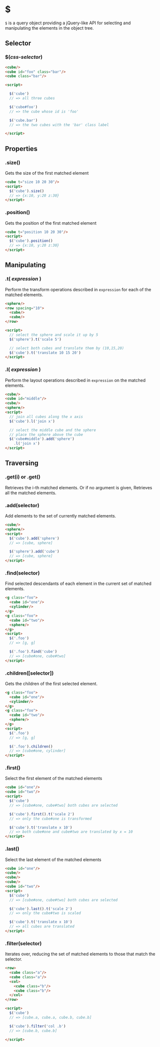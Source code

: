 # $

`$` is a query object providing a jQuery-like API for selecting and
manipulating the elements in the object tree.

## Selector

### $(_css-selector_)

```html
<cube/>
<cube id="foo" class="bar"/>
<cube class="bar"/>

<script>

  $('cube')
  // => all three cubes

  $('cube#foo')
  // => the cube whose id is 'foo'

  $('cube.bar')
  // => the two cubes with the 'bar' class label

</script>
```

## Properties

### .size()

Gets the size of the first matched element
```html
<cube t="size 10 20 30"/>
<script>
  $('cube').size()
  // => {x:10, y:20 z:30}
</script>
```

### .position()

Gets the position of the first matched element
```html
<cube t="position 10 20 30"/>
<script>
  $('cube').position()
  // => {x:10, y:20 z:30}
</script>
```

## Manipulating

### .t( _expression_ )

Perform the transform operations described in `expression` for each of
the matched elements.

```html
<sphere/>
<row spacing="10">
  <cube/>
  <cube/>
</row>

<script>
  // select the sphere and scale it up by 5
  $('sphere').t('scale 5')

  // select both cubes and translate them by (10,15,20)
  $('cube').t('translate 10 15 20')
</script>
```

### .l( _expression_ )

Perform the layout operations described in `expression`  on the matched elements.

```html
<cube/>
<cube id="middle"/>
<cube/>
<sphere/>
<script>
  // join all cubes along the x axis
  $('cube').l('join x')

  // select the middle cube and the sphere
  // place the sphere above the cube
  $('cube#middle').add('sphere')
    .l('join x')
</script>
```

## Traversing

### .get(i) or .get()

Retrieves the i-th matched elements. Or if no argument is given, Retrieves
all the matched elements.

### .add(selector)

Add elements to the set of currently matched elements.

```html
<cube/>
<sphere/>
<script>
  $('cube').add('sphere')
  // => [cube, sphere]

  $('sphere').add('cube')
  // => [cube, sphere]
</script>
```

### .find(selector)

Find selected descendants of each element in the current set of matched elements.
```html
<g class="foo">
  <cube id="one"/>
  <cylinder/>
</g>
<g class="foo">
  <cube id="two"/>
  <sphere/>
</g>
<script>
  $('.foo')
  // => [g, g]

  $('.foo').find('cube')
  // => [cube#one, cube#two]
</script>
```

### .children([selector])

Gets the children of the first selected element.
```html
<g class="foo">
  <cube id="one"/>
  <cylinder/>
</g>
<g class="foo">
  <cube id="two"/>
  <sphere/>
</g>
<script>
  $('.foo')
  // => [g, g]

  $('.foo').children()
  // => [cube#one, cylinder]
</script>
```

### .first()

Select the first element of the matched elements

```html
<cube id="one"/>
<cube id="two"/>  
<script>
  $('cube')
  // => [cube#one, cube#two] both cubes are selected

  $('cube').first().t('scale 2')
  // => only the cube#one is transformed

  $('cube').t('translate x 10')
  // => both cube#one and cube#two are translated by x = 10
</script>
```

### .last()

Select the last element of the matched elements

```html
<cube id="one"/>
<cube/>
<cube/>
<cube/>
<cube id="two"/>  
<script>
  $('cube')
  // => [cube#one, cube#two] both cubes are selected

  $('cube').last().t('scale 2')
  // => only the cube#two is scaled

  $('cube').t('translate x 10')
  // => all cubes are translated
</script>
```

### .filter(selector)

Iterates over, reducing the set of matched elements to those that match the selector.
```html
<row>
  <cube class="a"/>
  <cube class="a"/>
  <col>    
    <cube class="b"/>
    <cube class="b"/>
  </col>
</row>

<script>
  $('cube')
  // => [cube.a, cube.a, cube.b, cube.b]

  $('cube').filter('col .b')
  // => [cube.b, cube.b]

</script>
```
